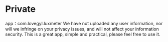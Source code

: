 # Private

app：com.lovegyl.luxmeter
We have not uploaded any user information, nor will we infringe on your privacy issues, and will not affect your information security. This is a great app, simple and practical, please feel free to use it.
